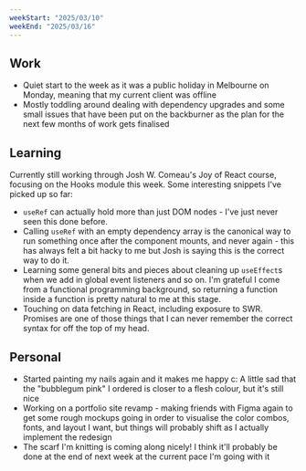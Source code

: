 ```yaml
---
weekStart: "2025/03/10"
weekEnd: "2025/03/16"
---
```


## Work

- Quiet start to the week as it was a public holiday in Melbourne on Monday, meaning that my current client was offline
- Mostly toddling around dealing with dependency upgrades and some small issues that have been put on the backburner as the plan for the next few months of work gets finalised

## Learning

Currently still working through Josh W. Comeau's Joy of React course, focusing on the Hooks module this week. Some interesting snippets I've picked up so far:

- `useRef` can actually hold more than just DOM nodes - I've just never seen this done before.
- Calling `useRef` with an empty dependency array is the canonical way to run something once after the component mounts, and never again - this has always felt a bit hacky to me but Josh is saying this is the correct way to do it.
- Learning some general bits and pieces about cleaning up `useEffect`s when we add in global event listeners and so on. I'm grateful I come from a functional programming background, so returning a function inside a function is pretty natural to me at this stage.
- Touching on data fetching in React, including exposure to SWR. Promises are one of those things that I can never remember the correct syntax for off the top of my head.

## Personal

- Started painting my nails again and it makes me happy c: A little sad that the "bubblegum pink" I ordered is closer to a flesh colour, but it's still nice
- Working on a portfolio site revamp - making friends with Figma again to get some rough mockups going in order to visualise the color combos, fonts, and layout I want, but things will probably shift as I actually implement the redesign
- The scarf I'm knitting is coming along nicely! I think it'll probably be done at the end of next week at the current pace I'm going with it
